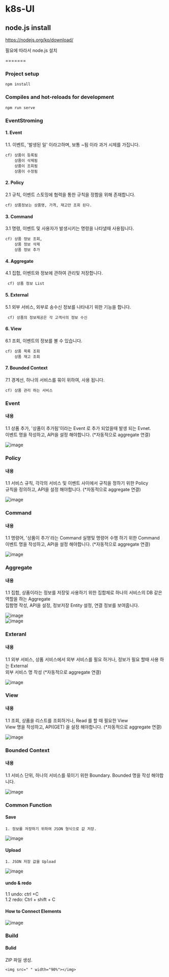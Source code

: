 # k8s-UI

## node.js install
https://nodejs.org/ko/download/

필요에 따라서 node.js 설치

=======
### Project setup
```
npm install
```
### Compiles and hot-reloads for development
```
npm run serve
```

### EventStroming

#### 1. Event  
  1.1. 이벤트, '발생된 일' 이라고하며, 보통 ~됨 이라 과거 시제를 가집니다.  
  
    cf) 상품이 등록됨  
        상품이 삭제됨  
        상품이 조회됨  
        상품이 수정됨    
  
#### 2. Policy  
  2.1 규칙, 이벤트 스토밍에 협력을 통한 규칙을 정함을 위해 존재합니다.  
  
    cf) 상품정보는 상품명, 가격, 재고만 조회 된다.   
  
#### 3. Command
  3.1 명령, 이벤트 및 사용자가 발생시키는 명령을 나타낼때 사용됩니다.  
  
    cf) 상품 정보 조회,
        상품 정보 삭제
        상품 정보 추가
        
#### 4. Aggregate
   4.1 집합, 이벤트와 정보에 관하여 관리및 저장합니다.  
   
     cf) 상품 정보 List
     
#### 5. External
   5.1 외부 서비스, 외부로 송수신 정보를 나타내기 위한 기능을 합니다.
   
     cf) 상품의 정보제공은 각 고객사의 정보 수신
     
#### 6. View
   6.1 조회, 이벤트의 정보를 볼 수 있습니다.
   
    cf) 상품 목록 조회
        상품 재고 조회
       
#### 7. Bounded Context  
   7.1 경계선, 하나의 서비스를 묶이 위하여, 사용 됩니다.  
   
    cf) 상품 관리 하는 서비스


### Event
#### 내용
  1.1 상품 추가, '상품이 추가됨'이라는 Event 로 추가 되었을때 발생 되는 Evnet.   
  이벤트 명을 작성하고, API을 설정 해야합니다. (*자동적으로 aggregate 연결)
   
![image](https://user-images.githubusercontent.com/48536615/59992844-b51ff580-9688-11e9-8ac5-e8ad86f73132.png)

### Policy
#### 내용
  1.1 서비스 규칙, 각각의 서비스 및 이벤트 사이에서 규칙을 정하기 위한 Policy   
  규칙을 정의하고, API을 설정 해야합니다. (*자동적으로 aggregate 연결)
  
![image](https://user-images.githubusercontent.com/48536615/59993669-07aee100-968c-11e9-8957-dce225c29456.png)

### Command
#### 내용
  1.1 명령어, '상품이 추가'라는 Command 실행및 명령어 수행 하기 위한 Command   
  이벤트 명을 작성하고, API을 설정 해야합니다. (*자동적으로 aggregate 연결)
   
![image](https://user-images.githubusercontent.com/48536615/59994259-29a96300-968e-11e9-8384-809ba3236867.png)

### Aggregate
#### 내용
  1.1 집합, 상품이라는 정보를 저장및 사용하기 위한 집합체로 하나의 서비스의 DB 같은 역할을 하는 Aggregate    
  집함명 작성, API을 설정, 정보저장 Entity 설정, 연결 정보를 보여줍니다.
   
![image](https://user-images.githubusercontent.com/48536615/59988931-df1cec00-9677-11e9-8918-bd73c35f9739.png)   
![image](https://user-images.githubusercontent.com/48536615/59986310-4a16f480-9671-11e9-9f3a-25c678f5b063.png)

### Exteranl
#### 내용
  1.1 외부 서비스, 상품 서비스에서 외부 서비스를 필요 하거나, 정보가 필요 할때 사용 하는 External    
  외부 서비스 명 작성 (*자동적으로 aggregate 연결)
  
 ![image](https://user-images.githubusercontent.com/48536615/59994703-cf110680-968f-11e9-9313-4bfd6ef0ebff.png)

### View
#### 내용
  1.1 조회, 상품을 리스트를 조회하거나, Read 를 할 때 필요한 View   
   View 명을 작성하고, API(GET) 을 설정 해야합니다. (*자동적으로 aggregate 연결)
   
![image](https://user-images.githubusercontent.com/48536615/59994853-52caf300-9690-11e9-853a-79d05f5bc8bf.png)

### Bounded Context
#### 내용
  1.1 서비스 단위, 하나의 서비스를 묶이기 위한 Boundary.
  Bounded 명을 작성 해야합니다. 
 
![image](https://user-images.githubusercontent.com/48536615/59994972-c0771f00-9690-11e9-89cd-9c2d93721f67.png)



### Common Function  

#### Save  
    1. 정보를 저장하기 위하여 JSON 형식으로 값 저장.  
![image](https://user-images.githubusercontent.com/48536615/59987060-53559080-9674-11e9-939c-c46e503ca6c8.png)  

#### Upload  
    1. JSON 저장 값을 Upload  
![image](https://user-images.githubusercontent.com/48536615/59987015-2e611d80-9674-11e9-8315-bfbdba6da41c.png)  

#### undo & redo  
  1.1 undo: ctrl +C  
  1.2 redo: Ctrl + shift + C  
 
#### How to Connect Elements  
![image](https://user-images.githubusercontent.com/48536615/59995182-6aef4200-9691-11e9-9ab3-fbc328be3cf4.png)  


### Build  
#### Bulid
 ZIP 파일 생성.
```
<img src=" " width="90%"></img>

```
